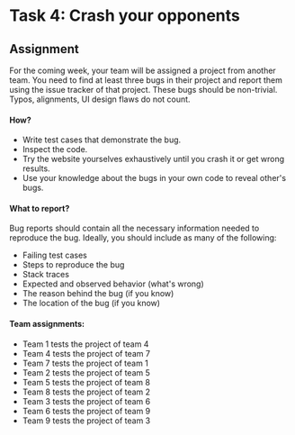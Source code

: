 # Task 4: Crash your opponents

## Assignment

For the coming week, your team will be assigned a project from another team. You need to find at least three bugs in their project and report them using the issue tracker of that project. These bugs should be non-trivial. Typos, alignments, UI design flaws do not count.

#### How?

* Write test cases that demonstrate the bug.
* Inspect the code.
* Try the website yourselves exhaustively until you crash it or get wrong results.
* Use your knowledge about the bugs in your own code to reveal other's bugs.

#### What to report?

Bug reports should contain all the necessary information needed to reproduce the bug. Ideally, you should include as many of the following:

* Failing test cases
* Steps to reproduce the bug
* Stack traces
* Expected and observed behavior (what's wrong)
* The reason behind the bug (if you know)
* The location of the bug (if you know)

#### Team assignments:

* Team 1 tests the project of team 4
* Team 4 tests the project of team 7
* Team 7 tests the project of team 1
* Team 2 tests the project of team 5
* Team 5 tests the project of team 8
* Team 8 tests the project of team 2
* Team 3 tests the project of team 6
* Team 6 tests the project of team 9
* Team 9 tests the project of team 3
